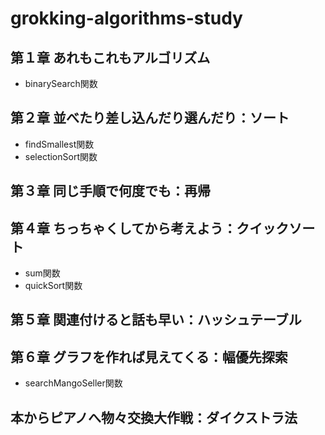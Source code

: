 # grokking-algorithms-study

## 第１章 あれもこれもアルゴリズム
- binarySearch関数

## 第２章 並べたり差し込んだり選んだり：ソート
- findSmallest関数
- selectionSort関数

## 第３章 同じ手順で何度でも：再帰

## 第４章 ちっちゃくしてから考えよう：クイックソート
- sum関数
- quickSort関数

## 第５章 関連付けると話も早い：ハッシュテーブル

## 第６章 グラフを作れば見えてくる：幅優先探索
- searchMangoSeller関数

## 本からピアノへ物々交換大作戦：ダイクストラ法
